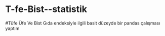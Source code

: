 # T-fe-Bist--statistik
#Tüfe Üfe Ve Bist Gıda endeksiyle ilgili basit düzeyde bir pandas çalışması yaptım
